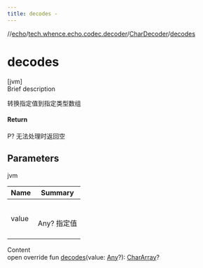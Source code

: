 ```yaml
---
title: decodes -
---
```

//[echo](../../index.md)/[tech.whence.echo.codec.decoder](../index.md)/[CharDecoder](index.md)/[decodes](decodes.md)



# decodes  
[jvm]  
Brief description  


转换指定值到指定类型数组



#### Return  


P? 无法处理时返回空



## Parameters  
  
jvm  
  
|  Name|  Summary| 
|---|---|
| value| <br><br>Any? 指定值<br><br>
  
  
Content  
open override fun [decodes](decodes.md)(value: [Any](https://kotlinlang.org/api/latest/jvm/stdlib/kotlin/-any/index.html)?): [CharArray](https://kotlinlang.org/api/latest/jvm/stdlib/kotlin/-char-array/index.html)?  



